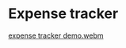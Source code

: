 # Expense tracker
[expense tracker demo.webm](https://github.com/user-attachments/assets/56d21e21-de7e-4f1e-9858-e317f5cf1e73)
